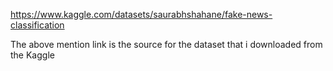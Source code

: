 https://www.kaggle.com/datasets/saurabhshahane/fake-news-classification

The above mention link is the source for the dataset that i downloaded from the Kaggle
